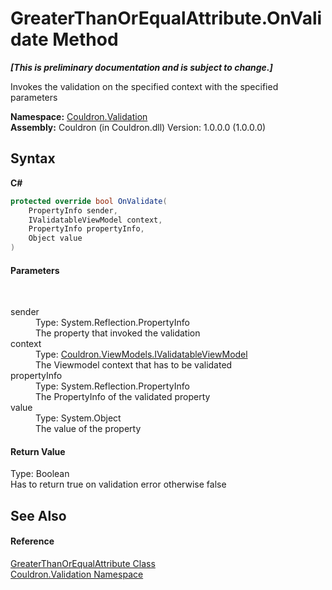 # GreaterThanOrEqualAttribute.OnValidate Method 
 _**\[This is preliminary documentation and is subject to change.\]**_

Invokes the validation on the specified context with the specified parameters

**Namespace:**&nbsp;<a href="N_Couldron_Validation">Couldron.Validation</a><br />**Assembly:**&nbsp;Couldron (in Couldron.dll) Version: 1.0.0.0 (1.0.0.0)

## Syntax

**C#**<br />
``` C#
protected override bool OnValidate(
	PropertyInfo sender,
	IValidatableViewModel context,
	PropertyInfo propertyInfo,
	Object value
)
```


#### Parameters
&nbsp;<dl><dt>sender</dt><dd>Type: System.Reflection.PropertyInfo<br />The property that invoked the validation</dd><dt>context</dt><dd>Type: <a href="T_Couldron_ViewModels_IValidatableViewModel">Couldron.ViewModels.IValidatableViewModel</a><br />The Viewmodel context that has to be validated</dd><dt>propertyInfo</dt><dd>Type: System.Reflection.PropertyInfo<br />The PropertyInfo of the validated property</dd><dt>value</dt><dd>Type: System.Object<br />The value of the property</dd></dl>

#### Return Value
Type: Boolean<br />Has to return true on validation error otherwise false

## See Also


#### Reference
<a href="T_Couldron_Validation_GreaterThanOrEqualAttribute">GreaterThanOrEqualAttribute Class</a><br /><a href="N_Couldron_Validation">Couldron.Validation Namespace</a><br />